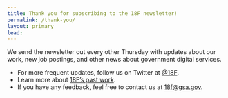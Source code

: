 ```yaml
---
title: Thank you for subscribing to the 18F newsletter!
permalink: /thank-you/
layout: primary
lead:
---
```


We send the newsletter out every other Thursday with updates about our work, new job postings, and other news about government digital services.

- For more frequent updates, follow us on Twitter at [@18F](https://twitter.com/18F/).
- Learn more about [18F’s past work](https://18f.gsa.gov/what-we-deliver/).
- If you have any feedback, feel free to contact us at [18f@gsa.gov](mailto:18F@gsa.gov).
